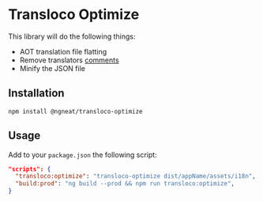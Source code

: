 # Transloco Optimize

This library will do the following things:

- AOT translation file flatting
- Remove translators [comments](https://github.com/ngneat/transloco/tree/master/projects/ngneat/transloco-remove-comments)
- Minify the JSON file

## Installation

```
npm install @ngneat/transloco-optimize
```

## Usage

Add to your `package.json` the following script:

```json
"scripts": {
  "transloco:optimize": "transloco-optimize dist/appName/assets/i18n",
  "build:prod": "ng build --prod && npm run transloco:optimize",
}
```
